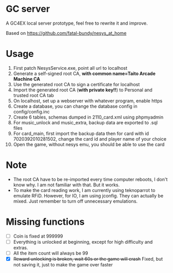 # GC server

A GC4EX local server prototype, feel free to rewrite it and improve.

Based on https://github.com/fatal-bundy/nesys_at_home

# Usage

1. First patch NesysService.exe, point all url to localhost
2. Generate a self-signed root CA, **with common name=Taito Arcade Machine CA**
3. Use the generated root CA to sign a certificate for localhost
4. Import the generated root CA (**with private key!!**) to Personal and trusted root CA tab
5. On localhost, set up a webserver with whatever program, enable https
6. Create a database, you can change the database config in config/config.inc
7. Create 6 tables, schemas dumped in 2110_card.xml using phpmyadmin
8. For music_unlock and music_extra, backup data are exported to .sql files
9. For card_main, first import the backup data then for card with id 7020392010281502, change the card id and player
   name of your choice
10. Open the game, without nesys emu, you should be able to use the card

# Note

- The root CA have to be re-imported every time computer reboots, I don't know why. I am not familiar with that. But it
  works.
- To make the card reading work, I am currently using teknoparrot to emulate RFiD. However, for IO, I am using jconfig. They can actually be mixed. Just remember to turn off unnecessary emulations.

# Missing functions

- [ ] Coin is fixed at 999999
- [ ] Everything is unlocked at beginning, except for high difficulty and extras.
- [ ] All the item count will always be 99
- [x] ~~Reward unlocking is broken, wait 60s or the game will crash~~ Fixed, but not saving it, just to make the game over faster

